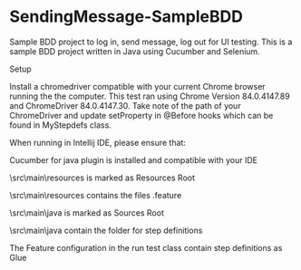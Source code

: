 # SendingMessage-SampleBDD
Sample BDD project to log in, send message, log out for UI testing.
This is a sample BDD project written in Java using Cucumber and Selenium.

Setup

Install a chromedriver compatible with your current Chrome browser running the the computer. 
This test ran using Chrome Version 84.0.4147.89 and ChromeDriver 84.0.4147.30.
Take note of the path of your ChromeDriver and update setProperty in @Before hooks which can be found in MyStepdefs class.

When running in Intellij IDE, please ensure that:

Cucumber for java plugin is installed and compatible with your IDE

\src\main\resources is marked as Resources Root

\src\main\resources contains the files .feature

\src\main\java is marked as Sources Root

\src\main\java contain the folder for step definitions

The Feature configuration in the run test class contain step definitions as Glue

